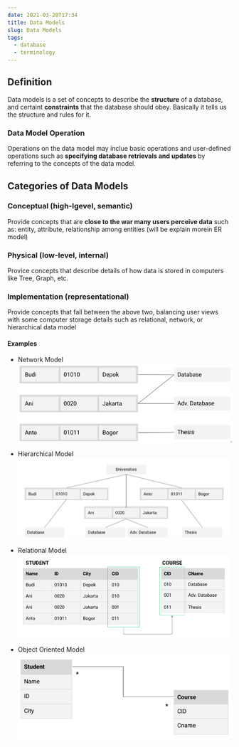```yaml
---
date: 2021-03-20T17:34
title: Data Models
slug: Data Models
tags:
  - database
  - terminology
---
```


## Definition

Data models is a set of concepts to describe the **structure** of a database, and certaint **constraints** that the database should obey. Basically it tells us the structure and rules for it.

### Data Model Operation

Operations on the data model may inclue basic operations and user-defined operations such as **specifying database retrievals and updates** by referring to the concepts of the data model.

## Categories of Data Models

### Conceptual (high-lgevel, semantic)

Provide concepts that are **close to the war many users perceive data** such as: entity, attribute, relationship among entities (will be explain morein ER model)

### Physical (low-level, internal)

Provice concepts that describe details of how data is stored in computers like Tree, Graph, etc.

### Implementation (representational)

Provide concepts that fall between the above two, balancing user views with some computer storage details such as relational, network, or hierarchical data model

#### Examples

- Network Model
  ![Network Model example](static/pic-selected-210320-1742-47.png)

- Hierarchical Model
  ![Hierarchical Model example](static/pic-selected-210320-1743-38.png)

- Relational Model
  ![Relational Model example](static/pic-selected-210320-1744-49.png)

- Object Oriented Model
  ![OO Model example](static/pic-selected-210320-1746-10.png)
